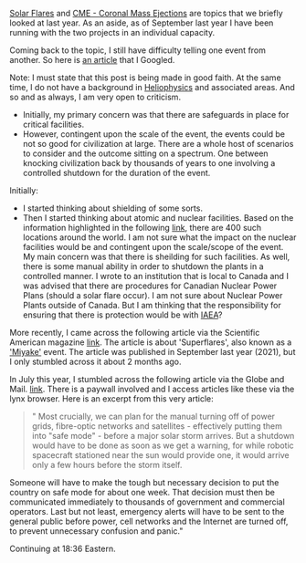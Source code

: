 [Solar Flares](https://en.wikipedia.org/wiki/Solar_flare) and [CME - Coronal Mass Ejections](https://en.wikipedia.org/wiki/Coronal_mass_ejection) are topics that we briefly looked at last year. As an aside, as of September last year I have been running with the two projects in an individual capacity.

Coming back to the topic, I still have difficulty telling one event from another. So here is [an article](https://phys.org/news/2014-09-difference-cmes-solar-flares.html) that I Googled. 

Note: I must state that this post is being made in good faith. At the same time, I do not have a background in [Heliophysics](https://en.wikipedia.org/wiki/Heliophysics) and associated areas. And so and as always, I am very open to criticism.

* Initially, my primary concern was that there are safeguards in place for critical facilities.
* However, contingent upon the scale of the event, the events could be not so good for civilization at large. There are a whole host of scenarios to consider and the outcome sitting on a spectrum. One between knocking civilization back by thousands of years to one involving a controlled shutdown for the duration of the event.

Initially: 
* I started thinking about shielding of some sorts. 
* Then I started thinking about atomic and nuclear facilities. Based on the information highlighted in the following [link](https://world-nuclear.org/information-library/current-and-future-generation/plans-for-new-reactors-worldwide.aspx#:~:text=Today%20there%20are%20about%20440,10%25%20of%20the%20world%27s%20electricity.), there are 400 such locations around the world. I am not sure what the impact on the nuclear facilities would be and contingent upon the scale/scope of the event. My main concern was that there is sheilding for such facilities. As well, there is some manual ability in order to shutdown the plants in a controlled manner. I wrote to an institution that is local to Canada and I was advised that there are procedures for Canadian Nuclear Power Plans (should a solar flare occur). I am not sure about Nuclear Power Plants outside of Canada. But I am thinking that the responsibility for ensuring that there is protection would be with [IAEA](https://www.iaea.org/)?




More recently, I came across the following article via the Scientific American magazine [link](https://www.scientificamerican.com/article/solar-superflares-rocked-earth-less-than-10-000-years-ago-and-could-strike-again/). The article is about 'Superflares', also known as a ['Miyake'](https://en.wikipedia.org/wiki/774%E2%80%93775_carbon-14_spike) event. The article was published in September last year (2021), but I only stumbled across it about 2 months ago. 



In July this year, I stumbled across the following article via the Globe and Mail. [link](https://www.theglobeandmail.com/opinion/article-a-major-solar-storm-can-strike-earth-we-need-to-be-ready/). There is a paywall involved and I access articles like these via the lynx browser. Here is an excerpt from this very article: 
>" Most crucially, we can plan for the manual turning off of power grids, fibre-optic networks and satellites - effectively putting
   them into "safe mode" - before a major solar storm arrives. But a shutdown would have to be done as soon as we get a warning, for
   while robotic spacecraft stationed near the sun would provide one, it would arrive only a few hours before the storm itself.

   Someone will have to make the tough but necessary decision to put the country on safe mode for about one week. That decision must
   then be communicated immediately to thousands of government and commercial operators. Last but not least, emergency alerts will have
   to be sent to the general public before power, cell networks and the Internet are turned off, to prevent unnecessary confusion and
   panic."
   
   

Continuing at 18:36 Eastern.
